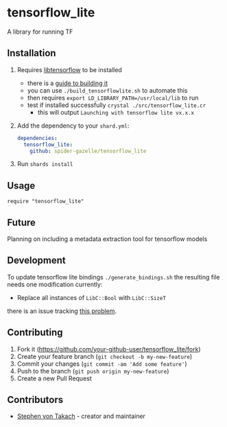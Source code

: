 # tensorflow_lite

A library for running TF

## Installation

1. Requires [libtensorflow](https://www.tensorflow.org/install/lang_c) to be installed
   * there is a [guide to building it](https://www.tensorflow.org/lite/guide/build_cmake)
   * you can use `./build_tensorflowlite.sh` to automate this
   * then requires `export LD_LIBRARY_PATH=/usr/local/lib` to run
   * test if installed successfully `crystal ./src/tensorflow_lite.cr`
      * this will output `Launching with tensorflow lite vx.x.x`

2. Add the dependency to your `shard.yml`:

   ```yaml
   dependencies:
     tensorflow_lite:
       github: spider-gazelle/tensorflow_lite
   ```

3. Run `shards install`

## Usage

```crystal
require "tensorflow_lite"
```

## Future

Planning on including a metadata extraction tool for tensorflow models

## Development

To update tensorflow lite bindings `./generate_bindings.sh` the resulting file needs one modification currently:

* Replace all instances of `LibC::Bool` with `LibC::SizeT`

there is an issue tracking [this problem](https://github.com/crystal-lang/crystal_lib/issues/78).

## Contributing

1. Fork it (<https://github.com/your-github-user/tensorflow_lite/fork>)
2. Create your feature branch (`git checkout -b my-new-feature`)
3. Commit your changes (`git commit -am 'Add some feature'`)
4. Push to the branch (`git push origin my-new-feature`)
5. Create a new Pull Request

## Contributors

* [Stephen von Takach](https://github.com/stakach) - creator and maintainer
